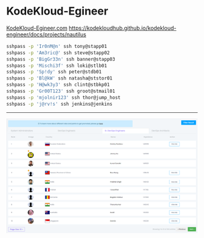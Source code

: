 # KodeKloud-Egineer
[KodeKloud-Egineer.com](https://kodekloud-engineer.com)
https://kodekloudhub.github.io/kodekloud-engineer/docs/projects/nautilus

```bash
sshpass -p 'Ir0nM@n' ssh tony@stapp01
sshpass -p 'Am3ric@' ssh steve@stapp02
sshpass -p 'BigGr33n' ssh banner@stapp03
sshpass -p 'Mischi3f' ssh loki@stlb01
sshpass -p 'Sp!dy' ssh peter@stdb01
sshpass -p 'Bl@kW' ssh natasha@ststor01
sshpass -p 'H@wk3y3' ssh clint@stbkp01
sshpass -p 'Gr00T123' ssh groot@stmail01
sshpass -p 'mjolnir123' ssh thor@jump_host
sshpass -p 'j@rv!s' ssh jenkins@jenkins
```

---

![1st.png](1st.png)
